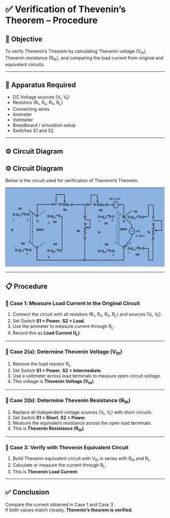 # ✅ Verification of Thevenin’s Theorem – Procedure

## 🎯 Objective
To verify Thevenin’s Theorem by calculating Thevenin voltage (V<sub>th</sub>), Thevenin resistance (R<sub>th</sub>), and comparing the load current from original and equivalent circuits.

---

## 🔧 Apparatus Required
- DC Voltage sources (V₁, V₂)
- Resistors (R₁, R₂, R₃, R<sub>L</sub>)
- Connecting wires
- Ammeter
- Voltmeter
- Breadboard / simulation setup
- Switches S1 and S2

---

## ⚙️ Circuit Diagram
## ⚙️ Circuit Diagram

Below is the circuit used for verification of Thevenin’s Theorem:

![Thevenin Circuit](./thevenin_circuit.png)


---

## 📋 Procedure

### 🧪 Case 1: Measure Load Current in the Original Circuit
1. Connect the circuit with all resistors (R₁, R₂, R₃, R<sub>L</sub>) and sources (V₁, V₂).
2. Set Switch **S1 = Power**, **S2 = Load**.
3. Use the ammeter to measure current through R<sub>L</sub>.
4. Record this as **Load Current (I<sub>L</sub>)**.

---

### 🧪 Case 2(a): Determine Thevenin Voltage (V<sub>th</sub>)
1. Remove the load resistor R<sub>L</sub>.
2. Set Switch **S1 = Power**, **S2 = Intermediate**.
3. Use a voltmeter across load terminals to measure open-circuit voltage.
4. This voltage is **Thevenin Voltage (V<sub>th</sub>)**.

---

### 🧪 Case 2(b): Determine Thevenin Resistance (R<sub>th</sub>)
1. Replace all independent voltage sources (V₁, V₂) with short circuits.
2. Set Switch **S1 = Short**, **S2 = Power**.
3. Measure the equivalent resistance across the open load terminals.
4. This is **Thevenin Resistance (R<sub>th</sub>)**.

---

### 🧪 Case 3: Verify with Thevenin Equivalent Circuit
1. Build Thevenin equivalent circuit with V<sub>th</sub> in series with R<sub>th</sub> and R<sub>L</sub>.
2. Calculate or measure the current through R<sub>L</sub>.
3. This is **Thevenin Load Current**.

---

## ✅ Conclusion
Compare the current obtained in Case 1 and Case 3.  
If both values match closely, **Thevenin’s theorem is verified**.



